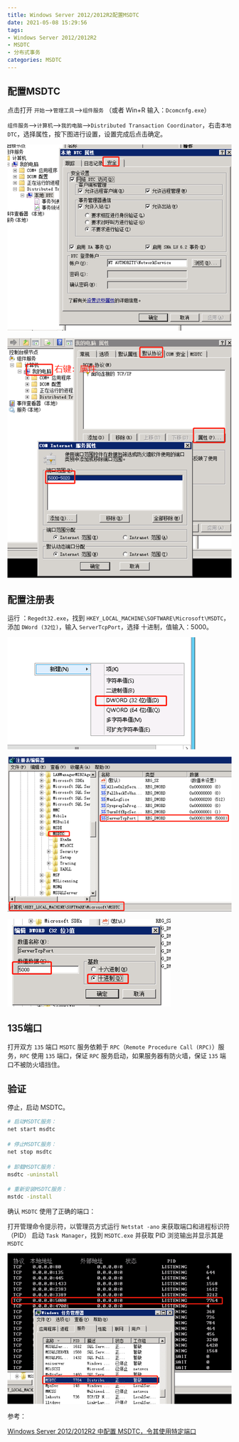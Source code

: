 ```yaml
---
title: Windows Server 2012/2012R2配置MSDTC
date: 2021-05-08 15:29:56
tags:
- Windows Server 2012/2012R2
- MSDTC
- 分布式事务
categories: MSDTC
---
```


## 配置MSDTC

点击打开 `开始`—>`管理工具`—>`组件服务` （或者 Win+R 输入：`Dcomcnfg.exe`）

`组件服务`—>`计算机`—>`我的电脑`—>`Distributed Transaction Coordinator`，右击`本地DTC`，选择属性，按下图进行设置，设置完成后点击确定。

<!--more-->
![微信截图_20210508153523.png](/img/微信截图_20210508153523.png)

![微信截图_20210508154146.png](/img/微信截图_20210508154146.png)

## 配置注册表

运行 ：`Regedt32.exe`，找到 `HKEY_LOCAL_MACHINE\SOFTWARE\Microsoft\MSDTC`，添加 `DWord (32位)`，输入 `ServerTcpPort`，选择 十进制，值输入：5000。

![微信截图_20210521163327.png](/img/微信截图_20210521163327.png)

![微信截图_20210508154445.png](/img/微信截图_20210508154445.png)

![微信截图_20210508154527.png](/img/微信截图_20210508154527.png)

## 135端口

打开双方 `135` 端口 `MSDTC` 服务依赖于 `RPC`（`Remote Procedure Call (RPC)`）服务，`RPC` 使用 `135` 端口，保证 `RPC` 服务启动，如果服务器有防火墙，保证 `135` 端口不被防火墙挡住。

## 验证

停止，启动 MSDTC。

```sh
# 启动MSDTC服务：
net start msdtc

# 停止MSDTC服务：
net stop msdtc

# 卸载MSDTC服务：
msdtc -uninstall

# 重新安装MSDTC服务：
mstdc -install
```

确认 `MSDTC` 使用了正确的端口：

打开管理命令提示符，以管理员方式运行 `Netstat -ano` 来获取端口和进程标识符（PID）
启动 `Task Manager`，找到 `MSDTC.exe` 并获取 PID
浏览输出并显示其是 `MSDTC`

![微信截图_20210508154947.png](/img/微信截图_20210508154947.png)

参考：

[Windows Server 2012/2012R2 中配置 MSDTC，令其使用特定端口](https://blog.csdn.net/xiaoye1202/article/details/110938912)